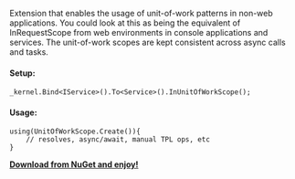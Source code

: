 Extension that enables the usage of unit-of-work patterns in non-web applications. 
You could look at this as being the equivalent of InRequestScope from web environments in console applications and services.
The unit-of-work scopes are kept consistent across async calls and tasks.

#### Setup:
    _kernel.Bind<IService>().To<Service>().InUnitOfWorkScope();

#### Usage:
    using(UnitOfWorkScope.Create()){
        // resolves, async/await, manual TPL ops, etc    
    }

**[Download from NuGet and enjoy!](https://www.nuget.org/packages/Ninject.Extensions.UnitOfWork/)**

